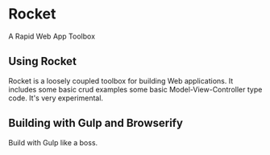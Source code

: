 # Rocket
A Rapid Web App Toolbox

## Using Rocket

Rocket is a loosely coupled toolbox for building Web applications. It includes some basic crud examples some basic Model-View-Controller type code. It's very experimental.


## Building with Gulp and Browserify

Build with Gulp like a boss.